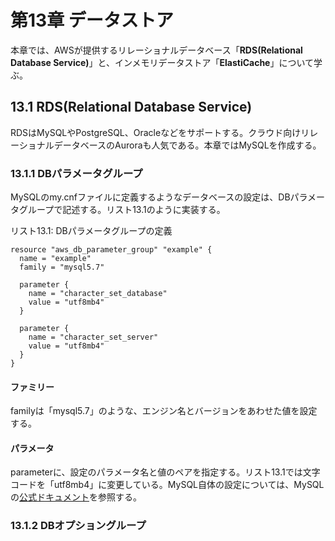 # 第13章 データストア
本章では、AWSが提供するリレーショナルデータベース「**RDS(Relational Database Service)**」と、インメモリデータストア「**ElastiCache**」について学ぶ。

## 13.1 RDS(Relational Database Service)
RDSはMySQLやPostgreSQL、Oracleなどをサポートする。クラウド向けリレーショナルデータベースのAuroraも人気である。本章ではMySQLを作成する。

### 13.1.1 DBパラメータグループ
MySQLのmy.cnfファイルに定義するようなデータベースの設定は、DBパラメータグループで記述する。リスト13.1のように実装する。

リスト13.1: DBパラメータグループの定義
```
resource "aws_db_parameter_group" "example" {
  name = "example"
  family = "mysql5.7"

  parameter {
    name = "character_set_database"
    value = "utf8mb4"
  }

  parameter {
    name = "character_set_server"
    value = "utf8mb4"
  }
}
```

#### ファミリー
familyは「mysql5.7」のような、エンジン名とバージョンをあわせた値を設定する。

#### パラメータ
parameterに、設定のパラメータ名と値のペアを指定する。リスト13.1では文字コードを「utf8mb4」に変更している。MySQL自体の設定については、MySQLの[公式ドキュメント](https://dev.mysql.com/doc/)を参照する。

### 13.1.2 DBオプショングループ
